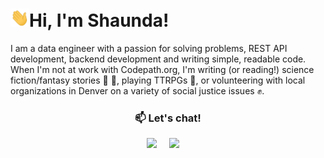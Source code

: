 # <img src="https://raw.githubusercontent.com/ABSphreak/ABSphreak/master/gifs/Hi.gif" width="30px">Hi, I'm Shaunda!
I am a data engineer with a passion for solving problems, REST API development, backend development and writing simple, readable code. When I'm not at work with Codepath.org, I'm writing (or reading!) science fiction/fantasy stories :rocket: :unicorn:, playing TTRPGs 🎲, or volunteering with local organizations in Denver on a variety of social justice issues :fist:.

<h3 align="center">📫 Let's chat!</h3>

<p align="center">
<a href="mailto:shaunda.cunningham@gmail.com"><img src="https://img.shields.io/badge/Gmail-D14836?style=for-the-badge&logo=gmail&logoColor=white" /></a>&nbsp;&nbsp;&nbsp;&nbsp;
<a target="_blank" href="https://www.linkedin.com/in/smcunning/"><img src="https://img.shields.io/badge/LinkedIn-0077B5?style=for-the-badge&logo=linkedin&logoColor=white" /></a>&nbsp;&nbsp;&nbsp;&nbsp;
</p>
